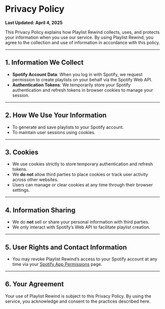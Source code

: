 # Privacy Policy

**Last Updated: April 4, 2025**

This Privacy Policy explains how Playlist Rewind collects, uses, and protects your information when you use our service. By using Playlist Rewind, you agree to the collection and use of information in accordance with this policy.

---

## 1. Information We Collect

- **Spotify Account Data**: When you log in with Spotify, we request permission to create playlists on your behalf via the Spotify Web API.
- **Authentication Tokens**: We temporarily store your Spotify authentication and refresh tokens in browser cookies to manage your session.

---

## 2. How We Use Your Information

- To generate and save playlists to your Spotify account.
- To maintain user sessions using cookies.

---

## 3. Cookies

- We use cookies strictly to store temporary authentication and refresh tokens.
- We **do not** allow third parties to place cookies or track user activity across other websites.
- Users can manage or clear cookies at any time through their browser settings.

---

## 4. Information Sharing

- We do **not** sell or share your personal information with third parties.
- We only interact with Spotify’s Web API to facilitate playlist creation.

---

## 5. User Rights and Contact Information

- You may revoke Playlist Rewind’s access to your Spotify account at any time via your [Spotify App Permissions](https://www.spotify.com/account/apps/) page.

---

## 6. Your Agreement

Your use of Playlist Rewind is subject to this Privacy Policy. By using the service, you acknowledge and consent to the practices described here.
